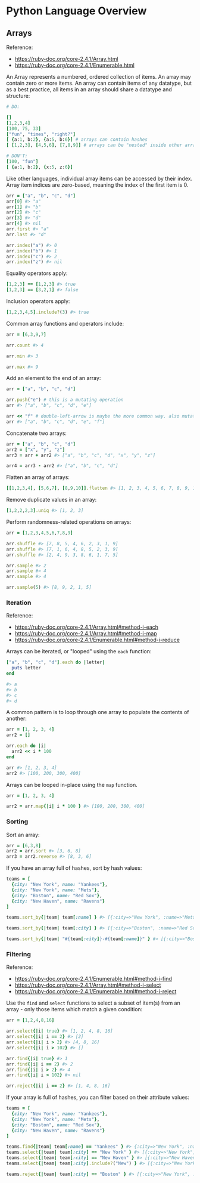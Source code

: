# Python Language Overview

## Arrays

Reference:
  + https://ruby-doc.org/core-2.4.1/Array.html
  + https://ruby-doc.org/core-2.4.1/Enumerable.html

An Array represents a numbered, ordered collection of items. An array may contain zero or more items. An array can contain items of any datatype, but as a best practice, all items in an array should share a datatype and structure:

```ruby
# DO:

[]
[1,2,3,4]
[100, 75, 33]
["fun", "times", "right?"]
[ {a:1, b:2}, {a:5, b:6}] # arrays can contain hashes
[ [1,2,3], [4,5,6], [7,8,9]] # arrays can be "nested" inside other arrays

# DON'T:
[100, "fun"]
[ {a:1, b:2}, {x:5, z:6}]
```

Like other languages, individual array items can be accessed by their index. Array item indices are zero-based, meaning the index of the first item is 0.

```ruby
arr = ["a", "b", "c", "d"]
arr[0] #> "a"
arr[1] #> "b"
arr[2] #> "c"
arr[3] #> "d"
arr[4] #> nil
arr.first #> "a"
arr.last #> "d"

arr.index("a") #> 0
arr.index("b") #> 1
arr.index("c") #> 2
arr.index("z") #> nil
```

Equality operators apply:

```ruby
[1,2,3] == [1,2,3] #> true
[1,2,3] == [3,2,1] #> false
```

Inclusion operators apply:

```ruby
[1,2,3,4,5].include?(3) #> true
```

Common array functions and operators include:

```ruby
arr = [6,3,9,7]

arr.count #> 4

arr.min #> 3

arr.max #> 9
```

Add an element to the end of an array:

```ruby
arr = ["a", "b", "c", "d"]

arr.push("e") # this is a mutating operation
arr #> ["a", "b", "c", "d", "e"]

arr << "f" # double-left-arrow is maybe the more common way. also mutating
arr #> ["a", "b", "c", "d", "e", "f"]
```

Concatenate two arrays:

```ruby
arr = ["a", "b", "c", "d"]
arr2 = ["x", "y", "z"]
arr3 = arr + arr2 #> ["a", "b", "c", "d", "x", "y", "z"]

arr4 = arr3 - arr2 #> ["a", "b", "c", "d"]
```

Flatten an array of arrays:

```ruby
[[1,2,3,4], [5,6,7], [8,9,10]].flatten #> [1, 2, 3, 4, 5, 6, 7, 8, 9, 10]
```

Remove duplicate values in an array:

```ruby
[1,2,2,2,3].uniq #> [1, 2, 3]
```

Perform randomness-related operations on arrays:

```ruby
arr = [1,2,3,4,5,6,7,8,9]

arr.shuffle #> [7, 8, 5, 4, 6, 2, 3, 1, 9]
arr.shuffle #> [7, 1, 6, 4, 8, 5, 2, 3, 9]
arr.shuffle #> [2, 4, 9, 3, 8, 6, 1, 7, 5]

arr.sample #> 2
arr.sample #> 4
arr.sample #> 4

arr.sample(5) #> [8, 9, 2, 1, 5]
```

### Iteration

Reference:

  + https://ruby-doc.org/core-2.4.1/Array.html#method-i-each
  + https://ruby-doc.org/core-2.4.1/Array.html#method-i-map
  + https://ruby-doc.org/core-2.4.1/Enumerable.html#method-i-reduce

Arrays can be iterated, or "looped" using the `each` function:

```ruby
["a", "b", "c", "d"].each do |letter|
  puts letter
end

#> a
#> b
#> c
#> d
```

A common pattern is to loop through one array to populate the contents of another:

```ruby
arr = [1, 2, 3, 4]
arr2 = []

arr.each do |i|
  arr2 << i * 100
end

arr #> [1, 2, 3, 4]
arr2 #> [100, 200, 300, 400]
```

Arrays can be looped in-place using the `map` function.

```ruby
arr = [1, 2, 3, 4]

arr2 = arr.map{|i| i * 100 } #> [100, 200, 300, 400]
```







### Sorting

Sort an array:

```ruby
arr = [6,3,8]
arr2 = arr.sort #> [3, 6, 8]
arr3 = arr2.reverse #> [8, 3, 6]
```

If you have an array full of hashes, sort by hash values:

```ruby
teams = [
  {city: "New York", name: "Yankees"},
  {city: "New York", name: "Mets"},
  {city: "Boston", name: "Red Sox"},
  {city: "New Haven", name: "Ravens"}
]

teams.sort_by{|team| team[:name] } #> [{:city=>"New York", :name=>"Mets"}, {:city=>"New Haven", :name=>"Ravens"}, {:city=>"Boston", :name=>"Red Sox"}, {:city=>"New York", :name=>"Yankees"}]

teams.sort_by{|team| team[:city] } #> [{:city=>"Boston", :name=>"Red Sox"}, {:city=>"New Haven", :name=>"Ravens"}, {:city=>"New York", :name=>"Mets"}, {:city=>"New York", :name=>"Yankees"}]

teams.sort_by{|team| "#{team[:city]}-#{team[:name]}" } #> [{:city=>"Boston", :name=>"Red Sox"}, {:city=>"New Haven", :name=>"Ravens"}, {:city=>"New York", :name=>"Mets"}, {:city=>"New York", :name=>"Yankees"}]
```





















### Filtering

Reference:

  + https://ruby-doc.org/core-2.4.1/Enumerable.html#method-i-find
  + https://ruby-doc.org/core-2.4.1/Array.html#method-i-select
  + https://ruby-doc.org/core-2.4.1/Enumerable.html#method-i-reject

Use the `find` and `select` functions to select a subset of item(s) from an array - only those items which match a given condition:

```ruby
arr = [1,2,4,8,16]

arr.select{|i| true} #> [1, 2, 4, 8, 16]
arr.select{|i| i == 2} #> [2]
arr.select{|i| i > 2} #> [4, 8, 16]
arr.select{|i| i > 102} #> []

arr.find{|i| true} #> 1
arr.find{|i| i == 2} #> 2
arr.find{|i| i > 2} #> 4
arr.find{|i| i > 102} #> nil

arr.reject{|i| i == 2} #> [1, 4, 8, 16]
```



If your array is full of hashes, you can filter based on their attribute values:

```ruby
teams = [
  {city: "New York", name: "Yankees"},
  {city: "New York", name: "Mets"},
  {city: "Boston", name: "Red Sox"},
  {city: "New Haven", name: "Ravens"}
]

teams.find{|team| team[:name] == "Yankees" } #> {:city=>"New York", :name=>"Yankees"}
teams.select{|team| team[:city] == "New York" } #> [{:city=>"New York", :name=>"Yankees"}, {:city=>"New York", :name=>"Mets"}]
teams.select{|team| team[:city] == "New Haven" } #> [{:city=>"New Haven", :name=>"Ravens"}]
teams.select{|team| team[:city].include?("New") } #> [{:city=>"New York", :name=>"Yankees"}, {:city=>"New York", :name=>"Mets"}, {:city=>"New Haven", :name=>"Ravens"}]

teams.reject{|team| team[:city] == "Boston" } #> [{:city=>"New York", :name=>"Yankees"}, {:city=>"New York", :name=>"Mets"}, {:city=>"New Haven", :name=>"Ravens"}]
```

